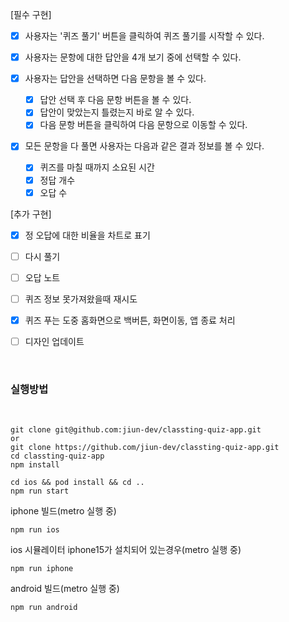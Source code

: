 [필수 구현]

- [x] 사용자는 '퀴즈 풀기' 버튼을 클릭하여 퀴즈 풀기를 시작할 수 있다.

- [x] 사용자는 문항에 대한 답안을 4개 보기 중에 선택할 수 있다.
- [x] 사용자는 답안을 선택하면 다음 문항을 볼 수 있다.
  - [x] 답안 선택 후 다음 문항 버튼을 볼 수 있다.
  - [x] 답안이 맞았는지 틀렸는지 바로 알 수 있다.
  - [x] 다음 문항 버튼을 클릭하여 다음 문항으로 이동할 수 있다.
- [x] 모든 문항을 다 풀면 사용자는 다음과 같은 결과 정보를 볼 수 있다.
  - [x] 퀴즈를 마칠 때까지 소요된 시간
  - [x] 정답 개수
  - [x] 오답 수

[추가 구현]

- [x] 정 오답에 대한 비율을 차트로 표기
- [ ] 다시 풀기
- [ ] 오답 노트

- [ ] 퀴즈 정보 못가져왔을때 재시도
- [x] 퀴즈 푸는 도중 홈화면으로 백버튼, 화면이동, 앱 종료 처리
- [ ] 디자인 업데이트

<br/>

### 실행방법

<br/>

```
git clone git@github.com:jiun-dev/classting-quiz-app.git
or
git clone https://github.com/jiun-dev/classting-quiz-app.git
cd classting-quiz-app
npm install

cd ios && pod install && cd ..
npm run start
```

iphone 빌드(metro 실행 중)

```
npm run ios
```

ios 시뮬레이터 iphone15가 설치되어 있는경우(metro 실행 중)

```
npm run iphone
```

android 빌드(metro 실행 중)

```
npm run android
```
